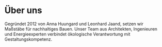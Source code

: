 # Über uns

Gegründet 2012 von Anna Huungard und Leonhard Jaand, setzen wir Maßstäbe für nachhaltiges Bauen.
Unser Team aus Architekten, Ingenieuren und Energieexperten verbindet ökologische Verantwortung mit Gestaltungskompetenz.
